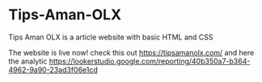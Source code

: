 # Tips-Aman-OLX
Tips Aman OLX is a article website with basic HTML and CSS 

The website is live now! check this out https://tipsamanolx.com/
and here the analytic https://lookerstudio.google.com/reporting/40b350a7-b364-4962-9a90-23ad3f06e1cd
